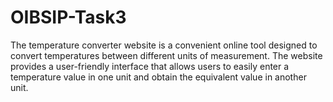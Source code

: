 # OIBSIP-Task3
The temperature converter website is a convenient online tool designed to convert temperatures between different units of measurement. The website provides a user-friendly interface that allows users to easily enter a temperature value in one unit and obtain the equivalent value in another unit.

